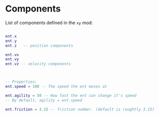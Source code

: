 
# Components
List of components defined in the `xy` mod:

```lua

ent.x
ent.y
ent.z   -- position components

ent.vx
ent.vy
ent.vz -- velocity components



-- Properties:
ent.speed = 100 -- The speed the ent moves at

ent.agility = 50 -- How fast the ent can change it's speed 
-- By default, agility = ent.speed

ent.friction = 3.15 -- friction number. (default is roughtly 3.15)


```
